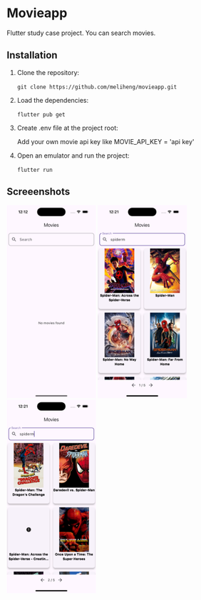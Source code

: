# Movieapp

Flutter study case project. You can search movies.

## Installation

1. Clone the repository:

    `
git clone https://github.com/meliheng/movieapp.git
    `


2. Load the dependencies:

    `
flutter pub get
    `
    
5. Create .env file at the project root:

    Add your own movie api key like MOVIE_API_KEY = 'api key'

44. Open an emulator and run the project:
    
    `
    flutter run
    `
## Screeenshots

<img src="https://github.com/meliheng/movie-case-study/blob/main/assets/screen_shots/1.png" alt="Screenshot 1" width="200"/>    <img src="https://github.com/meliheng/movie-case-study/blob/main/assets/screen_shots/2.png" alt="Screenshot 2" width="200"/>    <img src="https://github.com/meliheng/movie-case-study/blob/main/assets/screen_shots/3.png" alt="Screenshot 3" width="200"/>

